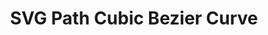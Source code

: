 ---
title: SVG Path Cubic Bezier Curve
id: svg-path-bezier-cubic
script: /examples/svg/svg-path-bezier-cubic.js
description: This interactive demonstrates the cubic bezier command for a SVG path element. There are four control points that allow the user to control the shape of the bezier curve that is drawn.
input: undefined
tags: [svg]
weight: undefined
draft: undefined
---